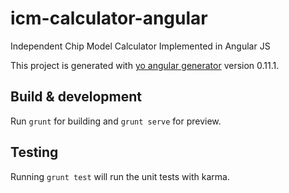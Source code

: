 # icm-calculator-angular

Independent Chip Model Calculator Implemented in Angular JS

This project is generated with [yo angular generator](https://github.com/yeoman/generator-angular) version 0.11.1.

## Build & development

Run `grunt` for building and `grunt serve` for preview.

## Testing

Running `grunt test` will run the unit tests with karma.
